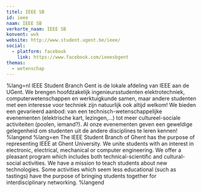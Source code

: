 ```yaml
---
titel: IEEE SB
id: ieee
naam: IEEE SB
verkorte_naam: IEEE SB
konvent: wvk
website: http://www.student.ugent.be/ieee/
social: 
  - platform: facebook
    link: https://www.facebook.com/ieeesbgent
themas:
  - wetenschap
---
```


%lang=nl IEEE Student Branch Gent is de lokale afdeling van IEEE aan de UGent. We brengen hoofdzakelijk ingenieursstudenten elektrotechniek, computerwetenschappen en werktuigkunde samen, maar andere studenten met een interesse voor techniek zijn natuurlijk ook altijd welkom! We bieden een gevarieerd aanbod: van een technisch-wetenschappelijke evenementen (elektrische kart, lezingen,…) tot meer cultureel-sociale activiteiten (poolen, iemand?). Al onze evenementen geven een geweldige gelegenheid om studenten uit de andere disciplines te leren kennen! %langend %lang=en The IEEE Student Branch of Ghent has the purpose of representing IEEE at Ghent University. We unite students with an interest in electronic, electrical, mechanical or computer engineering. We offer a pleasant program which includes both technical-scientific and cultural-social activities. We have a mission to teach students about new technologies. Some activities which seem less educational (such as tastings) have the purpose of bringing students together for interdisciplinary networking. %langend
